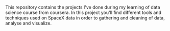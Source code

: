 This repository contains the projects I've done during my learning of data science course from coursera. In this project you'll find different tools and techniques used on SpaceX data in order to gathering and cleaning of data, analyse and visualize.
